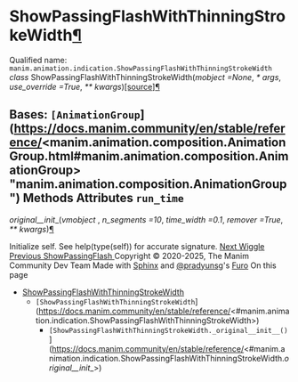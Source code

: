 # ShowPassingFlashWithThinningStrokeWidth[¶](https://docs.manim.community/en/stable/reference/<#showpassingflashwiththinningstrokewidth> "Link to this heading")
Qualified name: `manim.animation.indication.ShowPassingFlashWithThinningStrokeWidth`
_class_ ShowPassingFlashWithThinningStrokeWidth(_mobject =None_, _* args_, _use_override =True_, _** kwargs_)[[source]](https://docs.manim.community/en/stable/reference/<../_modules/manim/animation/indication.html#ShowPassingFlashWithThinningStrokeWidth>)[¶](https://docs.manim.community/en/stable/reference/<#manim.animation.indication.ShowPassingFlashWithThinningStrokeWidth> "Link to this definition")
    
Bases: `[AnimationGroup`](https://docs.manim.community/en/stable/reference/<manim.animation.composition.AnimationGroup.html#manim.animation.composition.AnimationGroup> "manim.animation.composition.AnimationGroup")
Methods
Attributes
`run_time`  
---  
_original__init__(_vmobject_ , _n_segments =10_, _time_width =0.1_, _remover =True_, _** kwargs_)[¶](https://docs.manim.community/en/stable/reference/<#manim.animation.indication.ShowPassingFlashWithThinningStrokeWidth._original__init__> "Link to this definition")
    
Initialize self. See help(type(self)) for accurate signature.
[ Next Wiggle ](https://docs.manim.community/en/stable/reference/<manim.animation.indication.Wiggle.html>) [ Previous ShowPassingFlash ](https://docs.manim.community/en/stable/reference/<manim.animation.indication.ShowPassingFlash.html>)
Copyright © 2020-2025, The Manim Community Dev Team 
Made with [Sphinx](https://docs.manim.community/en/stable/reference/<https:/www.sphinx-doc.org/>) and [@pradyunsg](https://docs.manim.community/en/stable/reference/<https:/pradyunsg.me>)'s [Furo](https://docs.manim.community/en/stable/reference/<https:/github.com/pradyunsg/furo>)
On this page 
  * [ShowPassingFlashWithThinningStrokeWidth](https://docs.manim.community/en/stable/reference/<#>)
    * `[ShowPassingFlashWithThinningStrokeWidth`](https://docs.manim.community/en/stable/reference/<#manim.animation.indication.ShowPassingFlashWithThinningStrokeWidth>)
      * `[ShowPassingFlashWithThinningStrokeWidth._original__init__()`](https://docs.manim.community/en/stable/reference/<#manim.animation.indication.ShowPassingFlashWithThinningStrokeWidth._original__init__>)


